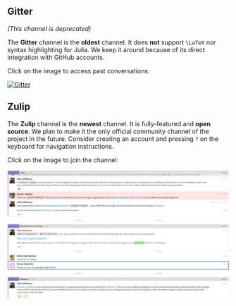 ## Gitter

*(This channel is deprecated)*

The **Gitter** channel is the **oldest** channel. It does **not** support 
``\LaTeX`` nor syntax highlighting for Julia. We keep it around
because of its direct integration with GitHub accounts.

Click on the image to access past conversations:

[![Gitter](../images/gitter.png)](https://gitter.im/JuliaEarth/GeoStats.jl)

## Zulip

The **Zulip** channel is the **newest** channel. It is fully-featured and
**open source**. We plan to make it the only official community channel
of the project in the future. Consider creating an account and pressing `?`
on the keyboard for navigation instructions.

Click on the image to join the channel:

[![Zulip](../images/zulip.png)](https://julialang.zulipchat.com/#narrow/stream/276201-geostats.2Ejl)
